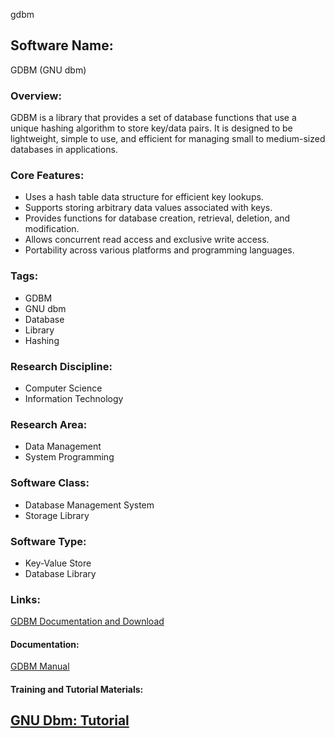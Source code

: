 gdbm
## Software Name:
GDBM (GNU dbm)

### Overview:
GDBM is a library that provides a set of database functions that use a unique hashing algorithm to store key/data pairs. It is designed to be lightweight, simple to use, and efficient for managing small to medium-sized databases in applications.

### Core Features:
- Uses a hash table data structure for efficient key lookups.
- Supports storing arbitrary data values associated with keys.
- Provides functions for database creation, retrieval, deletion, and modification.
- Allows concurrent read access and exclusive write access.
- Portability across various platforms and programming languages.

### Tags:
- GDBM
- GNU dbm
- Database
- Library
- Hashing

### Research Discipline:
- Computer Science
- Information Technology

### Research Area:
- Data Management
- System Programming

### Software Class:
- Database Management System
- Storage Library

### Software Type:
- Key-Value Store
- Database Library

### Links:
[GDBM Documentation and Download](https://www.gnu.org.ua/software/gdbm/gdbm.html)

#### Documentation:
[GDBM Manual](https://www.gnu.org.ua/software/gdbm/manual/)

#### Training and Tutorial Materials:
[GNU Dbm: Tutorial](https://www.gnu.org.ua/software/gdbm/manual/gdbm_toc.html)
--------------------------------------
